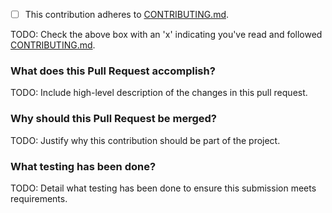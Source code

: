 - [ ] This contribution adheres to [CONTRIBUTING.md](https://github.com/ni/niveristand-custom-device-testing-tools/blob/main/CONTRIBUTING.md).

TODO: Check the above box with an 'x' indicating you've read and followed [CONTRIBUTING.md](https://github.com/ni/niveristand-custom-device-testing-tools/blob/main/CONTRIBUTING.md).

### What does this Pull Request accomplish?

TODO: Include high-level description of the changes in this pull request.

### Why should this Pull Request be merged?

TODO: Justify why this contribution should be part of the project.

### What testing has been done?

TODO: Detail what testing has been done to ensure this submission meets requirements.
